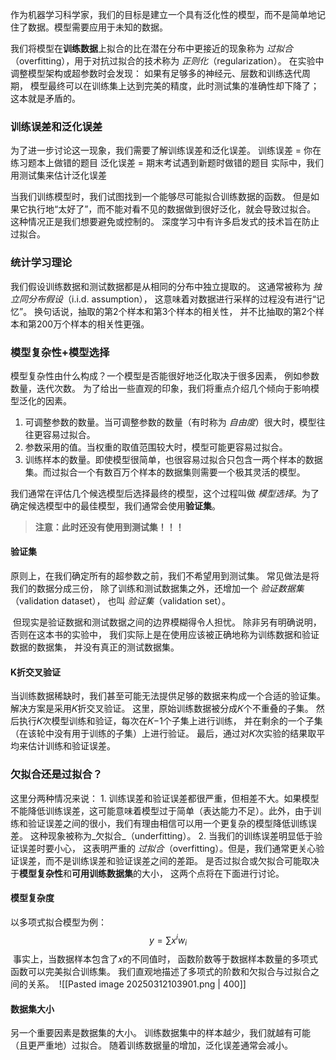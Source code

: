 作为机器学习科学家，我们的目标是建立一个具有泛化性的模型，而不是简单地记住了数据。模型需要应用于未知的数据。

我们将模型在**训练数据**上拟合的比在潜在分布中更接近的现象称为 _过拟合_（overfitting），用于对抗过拟合的技术称为 _正则化_（regularization）。
在实验中调整模型架构或超参数时会发现： 如果有足够多的神经元、层数和训练迭代周期， 模型最终可以在训练集上达到完美的精度，此时测试集的准确性却下降了；这本就是矛盾的。

### 训练误差和泛化误差
为了进一步讨论这一现象，我们需要了解训练误差和泛化误差。
	训练误差 = 你在练习题本上做错的题目
	泛化误差 = 期末考试遇到新题时做错的题目
实际中，我们用测试集来估计泛化误差

当我们训练模型时，我们试图找到一个能够尽可能拟合训练数据的函数。 但是如果它执行地“太好了”，而不能对看不见的数据做到很好泛化，就会导致过拟合。 这种情况正是我们想要避免或控制的。 深度学习中有许多启发式的技术旨在防止过拟合。
### 统计学习理论
我们假设训练数据和测试数据都是从相同的分布中独立提取的。 这通常被称为 _独立同分布假设_（i.i.d. assumption）， 这意味着对数据进行采样的过程没有进行“记忆”。 换句话说，抽取的第2个样本和第3个样本的相关性， 并不比抽取的第2个样本和第200万个样本的相关性更强。

### 模型复杂性+模型选择
模型复杂性由什么构成？一个模型是否能很好地泛化取决于很多因素， 例如参数数量，迭代次数。
为了给出一些直观的印象，我们将重点介绍几个倾向于影响模型泛化的因素。
1. 可调整参数的数量。当可调整参数的数量（有时称为 _自由度_）很大时，模型往往更容易过拟合。
2. 参数采用的值。当权重的取值范围较大时，模型可能更容易过拟合。
3. 训练样本的数量。即使模型很简单，也很容易过拟合只包含一两个样本的数据集。而过拟合一个有数百万个样本的数据集则需要一个极其灵活的模型。

我们通常在评估几个候选模型后选择最终的模型，这个过程叫做 _模型选择_。为了确定候选模型中的最佳模型，我们通常会使用**验证集**。
>**注意：此时还没有使用到测试集！！！**

#### 验证集
原则上，在我们确定所有的超参数之前，我们不希望用到测试集。
常见做法是将我们的数据分成三份， 除了训练和测试数据集之外，还增加一个 _验证数据集_（validation dataset）， 也叫 _验证集_（validation set）。

 但现实是验证数据和测试数据之间的边界模糊得令人担忧。 除非另有明确说明，否则在这本书的实验中， 我们实际上是在使用应该被正确地称为训练数据和验证数据的数据集， 并没有真正的测试数据集。

#### K折交叉验证
当训练数据稀缺时，我们甚至可能无法提供足够的数据来构成一个合适的验证集。
解决方案是采用𝐾折交叉验证。 这里，原始训练数据被分成𝐾个不重叠的子集。 然后执行𝐾次模型训练和验证，每次在𝐾−1个子集上进行训练， 并在剩余的一个子集（在该轮中没有用于训练的子集）上进行验证。 最后，通过对𝐾次实验的结果取平均来估计训练和验证误差。

###  欠拟合还是过拟合？
这里分两种情况来说：
	1. 训练误差和验证误差都很严重，但相差不大。如果模型不能降低训练误差，这可能意味着模型过于简单（表达能力不足）。此外，由于训练和验证误差之间的很小，我们有理由相信可以用一个更复杂的模型降低训练误差。 这种现象被称为_欠拟合_（underfitting）。
	2. 当我们的训练误差明显低于验证误差时要小心， 这表明严重的 _过拟合_（overfitting）。但是，我们通常更关心验证误差，而不是训练误差和验证误差之间的差距。
是否过拟合或欠拟合可能取决于**模型复杂性**和**可用训练数据集**的大小， 这两个点将在下面进行讨论。
#### 模型复杂度
以多项式拟合模型为例：
$$
y = \sum x^{i}w_{i}
$$
 事实上，当数据样本包含了𝑥的不同值时， 函数阶数等于数据样本数量的多项式函数可以完美拟合训练集。 我们直观地描述了多项式的阶数和欠拟合与过拟合之间的关系。
 ![[Pasted image 20250312103901.png | 400]]

#### 数据集大小
另一个重要因素是数据集的大小。 训练数据集中的样本越少，我们就越有可能（且更严重地）过拟合。 随着训练数据量的增加，泛化误差通常会减小。



